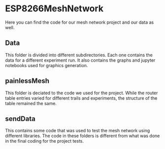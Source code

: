 # ESP8266MeshNetwork
Here you can find the code for our mesh network project and our data as well.

## Data
This folder is divided into different subdirectories. Each one contains the data for a different experiment run. It also contains the graphs and jupyter notebooks used for graphics generation. 

## painlessMesh
This folder is deciated to the code we used for the project. While the router table entries varied for different trails and experiments, the structure of the table remained the same. 

## sendData
This contains some code that was used to test the mesh network using different libraries. The code in these folders is different from what was done in the final coding for the project tests.   